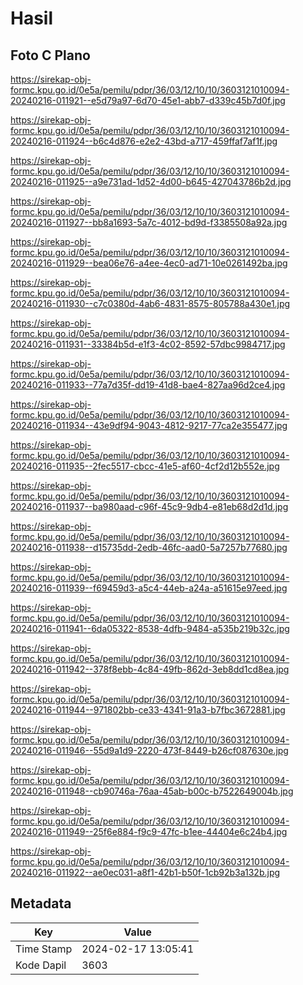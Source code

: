 # Hasil

## Foto C Plano

https://sirekap-obj-formc.kpu.go.id/0e5a/pemilu/pdpr/36/03/12/10/10/3603121010094-20240216-011921--e5d79a97-6d70-45e1-abb7-d339c45b7d0f.jpg

https://sirekap-obj-formc.kpu.go.id/0e5a/pemilu/pdpr/36/03/12/10/10/3603121010094-20240216-011924--b6c4d876-e2e2-43bd-a717-459ffaf7af1f.jpg

https://sirekap-obj-formc.kpu.go.id/0e5a/pemilu/pdpr/36/03/12/10/10/3603121010094-20240216-011925--a9e731ad-1d52-4d00-b645-427043786b2d.jpg

https://sirekap-obj-formc.kpu.go.id/0e5a/pemilu/pdpr/36/03/12/10/10/3603121010094-20240216-011927--bb8a1693-5a7c-4012-bd9d-f3385508a92a.jpg

https://sirekap-obj-formc.kpu.go.id/0e5a/pemilu/pdpr/36/03/12/10/10/3603121010094-20240216-011929--bea06e76-a4ee-4ec0-ad71-10e0261492ba.jpg

https://sirekap-obj-formc.kpu.go.id/0e5a/pemilu/pdpr/36/03/12/10/10/3603121010094-20240216-011930--c7c0380d-4ab6-4831-8575-805788a430e1.jpg

https://sirekap-obj-formc.kpu.go.id/0e5a/pemilu/pdpr/36/03/12/10/10/3603121010094-20240216-011931--33384b5d-e1f3-4c02-8592-57dbc9984717.jpg

https://sirekap-obj-formc.kpu.go.id/0e5a/pemilu/pdpr/36/03/12/10/10/3603121010094-20240216-011933--77a7d35f-dd19-41d8-bae4-827aa96d2ce4.jpg

https://sirekap-obj-formc.kpu.go.id/0e5a/pemilu/pdpr/36/03/12/10/10/3603121010094-20240216-011934--43e9df94-9043-4812-9217-77ca2e355477.jpg

https://sirekap-obj-formc.kpu.go.id/0e5a/pemilu/pdpr/36/03/12/10/10/3603121010094-20240216-011935--2fec5517-cbcc-41e5-af60-4cf2d12b552e.jpg

https://sirekap-obj-formc.kpu.go.id/0e5a/pemilu/pdpr/36/03/12/10/10/3603121010094-20240216-011937--ba980aad-c96f-45c9-9db4-e81eb68d2d1d.jpg

https://sirekap-obj-formc.kpu.go.id/0e5a/pemilu/pdpr/36/03/12/10/10/3603121010094-20240216-011938--d15735dd-2edb-46fc-aad0-5a7257b77680.jpg

https://sirekap-obj-formc.kpu.go.id/0e5a/pemilu/pdpr/36/03/12/10/10/3603121010094-20240216-011939--f69459d3-a5c4-44eb-a24a-a51615e97eed.jpg

https://sirekap-obj-formc.kpu.go.id/0e5a/pemilu/pdpr/36/03/12/10/10/3603121010094-20240216-011941--6da05322-8538-4dfb-9484-a535b219b32c.jpg

https://sirekap-obj-formc.kpu.go.id/0e5a/pemilu/pdpr/36/03/12/10/10/3603121010094-20240216-011942--378f8ebb-4c84-49fb-862d-3eb8dd1cd8ea.jpg

https://sirekap-obj-formc.kpu.go.id/0e5a/pemilu/pdpr/36/03/12/10/10/3603121010094-20240216-011944--971802bb-ce33-4341-91a3-b7fbc3672881.jpg

https://sirekap-obj-formc.kpu.go.id/0e5a/pemilu/pdpr/36/03/12/10/10/3603121010094-20240216-011946--55d9a1d9-2220-473f-8449-b26cf087630e.jpg

https://sirekap-obj-formc.kpu.go.id/0e5a/pemilu/pdpr/36/03/12/10/10/3603121010094-20240216-011948--cb90746a-76aa-45ab-b00c-b7522649004b.jpg

https://sirekap-obj-formc.kpu.go.id/0e5a/pemilu/pdpr/36/03/12/10/10/3603121010094-20240216-011949--25f6e884-f9c9-47fc-b1ee-44404e6c24b4.jpg

https://sirekap-obj-formc.kpu.go.id/0e5a/pemilu/pdpr/36/03/12/10/10/3603121010094-20240216-011922--ae0ec031-a8f1-42b1-b50f-1cb92b3a132b.jpg


## Metadata

| Key        | Value               |
| ---------- | ------------------- |
| Time Stamp | 2024-02-17 13:05:41 |
| Kode Dapil | 3603                |



